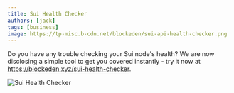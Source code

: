 ```yaml
---
title: Sui Health Checker
authors: [jack]
tags: [business]
image: https://tp-misc.b-cdn.net/blockeden/sui-api-health-checker.png
---
```


Do you have any trouble checking your Sui node's health? We are now disclosing a simple tool to get you covered instantly - try it now at https://blockeden.xyz/sui-health-checker.

![Sui Health Checker](https://tp-misc.b-cdn.net/blockeden/sui-api-health-checker.png "Sui Health Checker")
